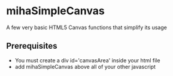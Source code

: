 # mihaSimpleCanvas
A few very basic HTML5 Canvas functions that simplify its usage

## Prerequisites
- You must create a div id='canvasArea' inside your html file
- add mihaSimpleCanvas above all of your other javascript <script> references
  
## Usage
### createCanvas(x, y, context = '2d')
- Call this at the begining to create an html5 canvas with a width and height suplied by you
- you can make the context be webgl instead of 2d

### clear(color)
- Clear HTML5 Canvas with supplied color

### clearPart(color, x1, y1, x2, y2)
- Clear a certain part of the HTML5 Canvas
- Start point(x1, y1), End point(x2, y2)

### translate(x, y)
- Move the coordinate system

### rotate(x)
- Rotate the cordinate system

### toRadian(x)
- Returns radians converted from Degress

### push() 
- Save current transform

### pop()
- Remove last saved transform from the array

### resetTransform()
- Resets transformations done to default

### line(x1, y1, x2, y2, color = 'white')
- Draw line from T(x1, y1) to P(x2, y2)
- Default color of the line is 'white'

### drawFillRect(x, y, w, h, color = 'white')
- Draw a filled rectangle at T(x, y) with width, height and a fillcolor
- Default color of the rectangle is white


### drawArc(sx, sy, r, sAngle, eAngle, color = 'white', width = 1)
- Draw an arc at S(x, y) that goes from sAngle to eAngle in radians
- Default color is white
- Default lineWidth is 1

### drawFillText(text, x, y, fontSize, colour = 'white', font = 'Arial')
- Draw a text string / charachter at position T(x, y) with a certain size
- Default color is white
- Default font is Arial

### drawStrokeText(text, x, y, fontSize, font = 'Arial')
- Draw a text string / charachter at position T(x, y) with a certain size
- Default font is Arial

### mousePos(canvas, evt)
- Depending where on the canvas you you are returns those coordinates
- Depends on the canvas event mouseMove

### map(s, a1, a2, b1, b2)
- This function takes a value s from a certain range a1 -> a2 and maps it to another range b1 -> b2
- s = value that should be mapped
- a1 = lower boundry of the value that should be mapped
- a2 = upper boundry of the value the should be mapped
- b1 = lower boundry of mapped
- b2 = upper boundry of mapped

### toInt(value)
- Takes in a number and returns the Intiger equivalent

### toBoolean(string)
- Takes in a string that has "true" or "false" and returns the boolean equivalent

### lineStrip(array, colour = 'white', corner = 'round')
- Takes in array that contains an object with x and y and connect those points into one line
- array = an object containing an x and y
- colour = default is white
- corner = type of corner, default is round

### rectCircleStrip(centerX, centerY, array, colour = 'white', radius = 50, width = 1)
- Takes in desired circle center, a height array, color, width and draws a clock like strip with rectangles 
- centerX, centerY = desired center of the circle
- array = a 1D array that contains the height values for the rectangles
- colour = default is white
- radius = radius of the circle
- width = width of the rectangles

### Globals
- WIDTH is canvas.width
- HEIGHT is canvas.height
- ctx is canvas.getContext('2d')
- MOUSE_POS is the mouse position on the canvas calculated everytime the mouse moves on the canvas
